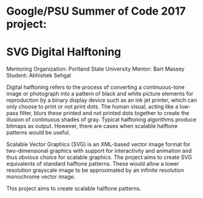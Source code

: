 # Google/PSU Summer of Code 2017 project: 
# SVG Digital Halftoning
Mentoring Organization: Portland State University
Mentor: Bart Massey
Student: Abhishek Sehgal


Digital halftoning refers to the process of converting a continuous-tone image or photograph into a pattern of black and white picture elements for reproduction by a binary display device such as an ink jet printer, which can only choose to print or not print dots. The human visual, acting like a low-pass filter, blurs these printed and not printed dots together to create the illusion of continuous shades of gray. Typical halftoning algorithms produce bitmaps as output. However, there are cases when scalable halftone patterns would be useful.

Scalable Vector Graphics (SVG) is an XML-based vector image format for two-dimensional graphics with support for interactivity and animation and thus obvious choice for scalable graphics. The project aims to create SVG equivalents of standard halftone patterns. These would allow a lower resolution grayscale image to be approximated by an infinite resolution monochrome vector image.

This project aims to create scalable halftone patterns.

